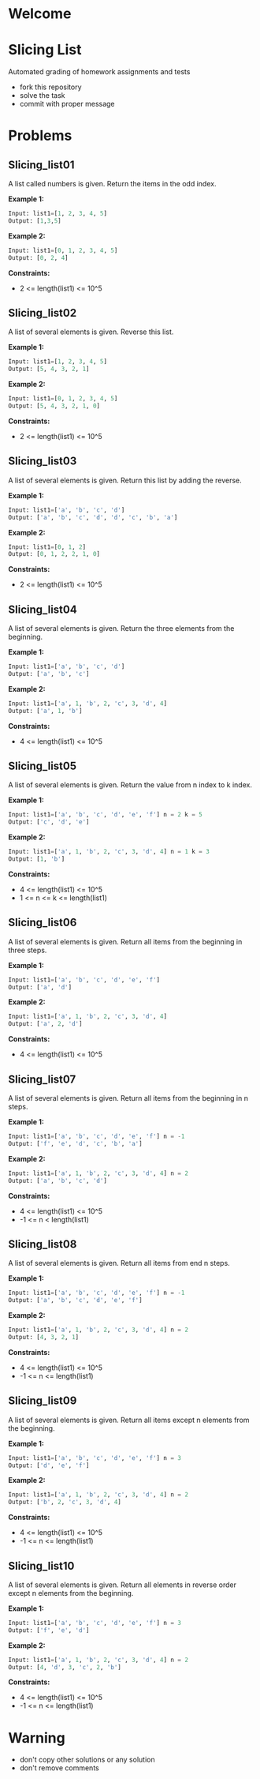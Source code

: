 # Welcome
# Slicing List

Automated grading of homework assignments and tests
- fork this repository
- solve the task
- commit with proper message

# Problems
## Slicing_list01

  A list called numbers is given. Return the items in the odd index.

**Example 1:**

```Python
Input: list1=[1, 2, 3, 4, 5]
Output: [1,3,5]

```

**Example 2:**

```Python
Input: list1=[0, 1, 2, 3, 4, 5]
Output: [0, 2, 4]

```
**Constraints:**

  - 2 <= length(list1) <= 10^5

## Slicing_list02

  A list of several elements is given. Reverse this list.

**Example 1:**

```Python
Input: list1=[1, 2, 3, 4, 5]
Output: [5, 4, 3, 2, 1]

```

**Example 2:**

```Python
Input: list1=[0, 1, 2, 3, 4, 5]
Output: [5, 4, 3, 2, 1, 0]

```
**Constraints:**

  - 2 <= length(list1) <= 10^5

## Slicing_list03

  A list of several elements is given. Return this list by adding the reverse.

**Example 1:**

```Python
Input: list1=['a', 'b', 'c', 'd']
Output: ['a', 'b', 'c', 'd', 'd', 'c', 'b', 'a']

```

**Example 2:**

```Python
Input: list1=[0, 1, 2]
Output: [0, 1, 2, 2, 1, 0]

```
**Constraints:**

  - 2 <= length(list1) <= 10^5

## Slicing_list04

  A list of several elements is given. Return the three elements from the beginning.

**Example 1:**

```Python
Input: list1=['a', 'b', 'c', 'd']
Output: ['a', 'b', 'c']

```

**Example 2:**

```Python
Input: list1=['a', 1, 'b', 2, 'c', 3, 'd', 4]
Output: ['a', 1, 'b']

```
**Constraints:**

  - 4 <= length(list1) <= 10^5

## Slicing_list05

  A list of several elements is given. Return the value from n index to k index.

**Example 1:**

```Python
Input: list1=['a', 'b', 'c', 'd', 'e', 'f'] n = 2 k = 5
Output: ['c', 'd', 'e']

```

**Example 2:**

```Python
Input: list1=['a', 1, 'b', 2, 'c', 3, 'd', 4] n = 1 k = 3
Output: [1, 'b']

```
**Constraints:**

  - 4 <= length(list1) <= 10^5
  - 1 <= n <= k <= length(list1)

## Slicing_list06

  A list of several elements is given. Return all items from the beginning in three steps.

**Example 1:**

```Python
Input: list1=['a', 'b', 'c', 'd', 'e', 'f']
Output: ['a', 'd']

```

**Example 2:**

```Python
Input: list1=['a', 1, 'b', 2, 'c', 3, 'd', 4]
Output: ['a', 2, 'd']

```
**Constraints:**

  - 4 <= length(list1) <= 10^5

## Slicing_list07

  A list of several elements is given. Return all items from the beginning in n steps.

**Example 1:**

```Python
Input: list1=['a', 'b', 'c', 'd', 'e', 'f'] n = -1
Output: ['f', 'e', 'd', 'c', 'b', 'a']

```

**Example 2:**

```Python
Input: list1=['a', 1, 'b', 2, 'c', 3, 'd', 4] n = 2
Output: ['a', 'b', 'c', 'd']

```
**Constraints:**

  - 4 <= length(list1) <= 10^5
  - -1 <= n < length(list1)


## Slicing_list08

  A list of several elements is given. Return all items from end n steps.

**Example 1:**

```Python
Input: list1=['a', 'b', 'c', 'd', 'e', 'f'] n = -1
Output: ['a', 'b', 'c', 'd', 'e', 'f']

```

**Example 2:**

```Python
Input: list1=['a', 1, 'b', 2, 'c', 3, 'd', 4] n = 2
Output: [4, 3, 2, 1]

```
**Constraints:**

  - 4 <= length(list1) <= 10^5
  - -1 <= n <= length(list1)

## Slicing_list09

  A list of several elements is given. Return all items except n elements from the beginning.

**Example 1:**

```Python
Input: list1=['a', 'b', 'c', 'd', 'e', 'f'] n = 3
Output: ['d', 'e', 'f']

```

**Example 2:**

```Python
Input: list1=['a', 1, 'b', 2, 'c', 3, 'd', 4] n = 2
Output: ['b', 2, 'c', 3, 'd', 4]

```
**Constraints:**

  - 4 <= length(list1) <= 10^5
  - -1 <= n <= length(list1)

## Slicing_list10

  A list of several elements is given. Return all elements in reverse order except n elements from the beginning.

**Example 1:**

```Python
Input: list1=['a', 'b', 'c', 'd', 'e', 'f'] n = 3
Output: ['f', 'e', 'd']

```

**Example 2:**

```Python
Input: list1=['a', 1, 'b', 2, 'c', 3, 'd', 4] n = 2
Output: [4, 'd', 3, 'c', 2, 'b']

```
**Constraints:**

  - 4 <= length(list1) <= 10^5
  - -1 <= n <= length(list1)

# Warning
- don't copy other solutions or any solution
- don't remove comments